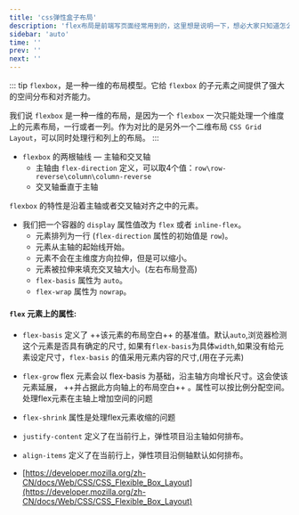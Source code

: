 ```yaml
---
title: 'css弹性盒子布局'
description: 'flex布局是前端写页面经常用到的，这里想是说明一下，想必大家只知道怎么用不知道名词解释'
sidebar: 'auto'
time: ''
prev: ''
next: ''
---
```


::: tip
`flexbox`，是一种一维的布局模型。它给 `flexbox` 的子元素之间提供了强大的空间分布和对齐能力。

我们说 `flexbox` 是一种一维的布局，是因为一个 `flexbox` 一次只能处理一个维度上的元素布局，一行或者一列。作为对比的是另外一个二维布局 `CSS Grid Layout`，可以同时处理行和列上的布局。
:::

+ `flexbox` 的两根轴线 — 主轴和交叉轴
    - 主轴由 `flex-direction` 定义，可以取4个值：`row\row-reverse\column\column-reverse`
    - 交叉轴垂直于主轴

`flexbox` 的特性是沿着主轴或者交叉轴对齐之中的元素。


+ 我们把一个容器的 `display` 属性值改为 `flex` 或者 `inline-flex`。
    - 元素排列为一行 (`flex-direction` 属性的初始值是 `row`)。
    - 元素从主轴的起始线开始。
    - 元素不会在主维度方向拉伸，但是可以缩小。
    - 元素被拉伸来填充交叉轴大小。(左右布局登高)
    - `flex-basis` 属性为 `auto`。
    - `flex-wrap` 属性为 `nowrap`。

#### `flex` 元素上的属性:
+ `flex-basis` 定义了 ++该元素的布局空白++ 的基准值。默认`auto`,浏览器检测这个元素是否具有确定的尺寸, 如果有`flex-basis`为具体`width`,如果没有给元素设定尺寸，`flex-basis` 的值采用元素内容的尺寸,(用在子元素)
+ `flex-grow` flex 元素会以 flex-basis 为基础，沿主轴方向增长尺寸。这会使该元素延展， ++并占据此方向轴上的布局空白++ 。属性可以按比例分配空间。处理flex元素在主轴上增加空间的问题
+ `flex-shrink` 属性是处理flex元素收缩的问题
+ `justify-content` 定义了在当前行上，弹性项目沿主轴如何排布。
+ `align-items` 定义了在当前行上，弹性项目沿侧轴默认如何排布。

+ [https://developer.mozilla.org/zh-CN/docs/Web/CSS/CSS_Flexible_Box_Layout](https://developer.mozilla.org/zh-CN/docs/Web/CSS/CSS_Flexible_Box_Layout)


